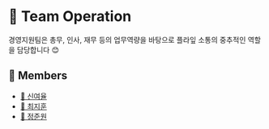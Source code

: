 # 📔 Team Operation

경영지원팀은 총무, 인사, 재무 등의 업무역량을 바탕으로 플라잎 소통의 중추적인 역할을 담당합니다 😊

<!-- TODO: 내용 정리 하고 추가하기 -->

## 👥 Members

- [🐯 신여율](/profile/operation/members/yeoryul.md)
- [🐋 최지훈](/profile/operation/members/jihoon.md)
- [🦑 정준원](/profile/operation/members/junwon.md)
